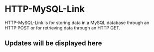 # HTTP-MySQL-Link

HTTP-MySQL-Link is for storing data in a MySQL database through an HTTP POST or for retrieving data through an HTTP GET.

## Updates will be displayed here

